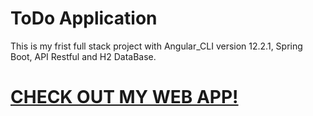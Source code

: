 # ToDo Application

This is my frist full stack project with Angular_CLI version 12.2.1, Spring Boot, API Restful and H2 DataBase.

# [CHECK OUT MY WEB APP!](https://todo-application-plum.vercel.app/)
